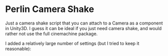 # Perlin Camera Shake
Just a camera shake script that you can attach to a Camera as a component in Unity3D. I guess it can be ideal if you just need camera shake, and would rather not use the full cinemachine package.

I added a relatively large number of settings (but I tried to keep it reasonable):


